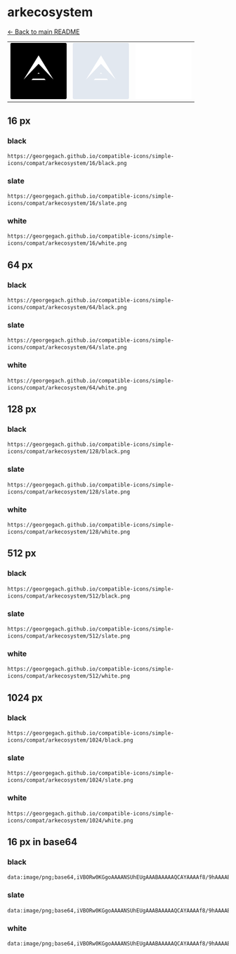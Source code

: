 # arkecosystem

[← Back to main README](../../README.md)

<table><tr>
  <td><img src="./128/black.png" width="128" alt="arkecosystem black icon" /></td>
  <td><img src="./128/slate.png" width="128" alt="arkecosystem slate icon" /></td>
  <td><img src="./128/white.png" width="128" alt="arkecosystem white icon" /></td>
</tr></table>

## 16 px

### black
```
https://georgegach.github.io/compatible-icons/simple-icons/compat/arkecosystem/16/black.png
```

### slate
```
https://georgegach.github.io/compatible-icons/simple-icons/compat/arkecosystem/16/slate.png
```

### white
```
https://georgegach.github.io/compatible-icons/simple-icons/compat/arkecosystem/16/white.png
```

## 64 px

### black
```
https://georgegach.github.io/compatible-icons/simple-icons/compat/arkecosystem/64/black.png
```

### slate
```
https://georgegach.github.io/compatible-icons/simple-icons/compat/arkecosystem/64/slate.png
```

### white
```
https://georgegach.github.io/compatible-icons/simple-icons/compat/arkecosystem/64/white.png
```

## 128 px

### black
```
https://georgegach.github.io/compatible-icons/simple-icons/compat/arkecosystem/128/black.png
```

### slate
```
https://georgegach.github.io/compatible-icons/simple-icons/compat/arkecosystem/128/slate.png
```

### white
```
https://georgegach.github.io/compatible-icons/simple-icons/compat/arkecosystem/128/white.png
```

## 512 px

### black
```
https://georgegach.github.io/compatible-icons/simple-icons/compat/arkecosystem/512/black.png
```

### slate
```
https://georgegach.github.io/compatible-icons/simple-icons/compat/arkecosystem/512/slate.png
```

### white
```
https://georgegach.github.io/compatible-icons/simple-icons/compat/arkecosystem/512/white.png
```

## 1024 px

### black
```
https://georgegach.github.io/compatible-icons/simple-icons/compat/arkecosystem/1024/black.png
```

### slate
```
https://georgegach.github.io/compatible-icons/simple-icons/compat/arkecosystem/1024/slate.png
```

### white
```
https://georgegach.github.io/compatible-icons/simple-icons/compat/arkecosystem/1024/white.png
```

## 16 px in base64

### black
```
data:image/png;base64,iVBORw0KGgoAAAANSUhEUgAAABAAAAAQCAYAAAAf8/9hAAAABmJLR0QA/wD/AP+gvaeTAAAA2klEQVQ4jaXTQUoDUQwG4G/GgiAupecouPAQnsCdSzcexq4KvUmpnkHElUupVqGg0mpLoR03UUZ5fZYxEAJ5+f/8CXnwiKqhPxRYo9DMqiKYskW5BuUf4FH4RssRzNFHF9McyaYF3WInmtxk6pLJZxzhAj0c4ilV20ooWuMKxzgNBW8Y4AQ/MKkd3OMO53iP+c9kFlqX9IohXrDAMnwRb5cRvzG/7+Ajilu4xizy++hghV3sfQHqBJOYv52SWbNJxIP6CKuYdds/MAvMVqectfKfBFWJcUOSCuNPzRtuCv+259UAAAAASUVORK5CYII=
```

### slate
```
data:image/png;base64,iVBORw0KGgoAAAANSUhEUgAAABAAAAAQCAYAAAAf8/9hAAAABmJLR0QA/wD/AP+gvaeTAAABHElEQVQ4jZ2SPU5CQRSFvzOQ4A+JFkSkcAlGE5ZhYq+VpY2bsWUdNhauQBMaGzvJCxBCoi+I0jDHQkhAeO8RbjXJnPPde8+M3vsfXaEGW5W6Qeh4OzOAGwFQQRfnXYb8BiTCSZ4kEyD4UXDLCveCUaau0//MGNGvJ/XDM8DJIG3bnG4MMAwCugSujSsu0dKUB6D+X1teA41yfFLQRUQ3mEAklfWIuDJe8qxkYOiI0ltEd6AxeIS5jXJirwa6vIJIZZ4NTcOuNHslOxpPgvQScVPWQVYG38DEUJZoy/oCiI5VSeeIKaYC7K0AhIbgaDhak8tiDTEgaoshRvCOoVpgBqgB4z8PYQ4IG5pnc7M/PwYg768XlQOotyXEoN4vLQd7IFCiUOsAAAAASUVORK5CYII=
```

### white
```
data:image/png;base64,iVBORw0KGgoAAAANSUhEUgAAABAAAAAQCAYAAAAf8/9hAAAABmJLR0QA/wD/AP+gvaeTAAAA5klEQVQ4jZ3SsUoDQRQF0LNrQJSAjSj+heBnBOy1srTxZ2z9DhsLv0BBxMoySAKSJmjUxn0WTmBZdnbDXhgG5t1739w3U0TEDEeGYVZERIVioEGUG4ijo1aUPeK3tLLoMvjGDa7xkWVFHi8RsRURZUQ850hFRLRlfMcpzrGdbnKLwyZx1CKucI8JLlLMJe5w1tS0zWCKV1xhlfJfygy0GWGJB5xgp9agwg8eU20vZ/CViCM84TOdj3GMX/8z2W0zWKROBy2x6likfb9uUKXu4x7xGqt1xNwzboxS91/vQ5SYDzQJzP8A85WIqQ4FeRYAAAAASUVORK5CYII=
```

